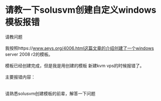 # 请教一下solusvm创建自定义windows模板报错


请教问题<br />
<br />
我按照https://www.aeys.org/4006.html这篇文章的介绍创建了一个windows server 2008 r2的模板。<br />
<br />
模板已经创建完成，但是我是用创建的模板 新建kvm vps的时候报错了。<br />
<br />
主要报错内容：<br />
<br />
<img id="aimg_vb6X0" onclick="zoom(this, this.src, 0, 0, 0)" class="zoom" src="https://s1.ax1x.com/2020/10/30/BtimCV.png" onmouseover="img_onmouseoverfunc(this)" onload="thumbImg(this)" border="0" alt="" /><br />
<br />
请熟悉solusvm创建模板的前辈，解答一下问题
